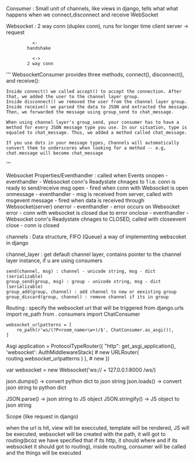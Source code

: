 Consumer : Small unit of channels, like views in django, tells what what happens when we connect,disconnect and receive WebSocket  


Websocket : 2 way conn (duplex conn), runs for longer time
client                  server
             ->
            request

              <-
            handshake

              <->
            2 way conn

'''
WebsocketConsumer provides three methods, connect(), disconnect(), and receive():

    Inside connect() we called accept() to accept the connection. After that, we added the user to the channel layer group.
    Inside disconnect() we removed the user from the channel layer group.
    Inside receive() we parsed the data to JSON and extracted the message. Then, we forwarded the message using group_send to chat_message.

    When using channel layer's group_send, your consumer has to have a method for every JSON message type you use. In our situation, type is equaled to chat_message. Thus, we added a method called chat_message.

    If you use dots in your message types, Channels will automatically convert them to underscores when looking for a method -- e.g, chat.message will become chat_message
'''


Websocket Properties/Eventhandler : called when                                                                           Events
        onopen - eventhandler - Websocket conn's Readystate chnages to 1 i.e. conn is ready to send/receive msg     open - fired when conn with Websocket is open
        onmessage - eventhandler - msg is received from server, called with msgevent                                message - fired when data is received through Websocket(server)
        onerror - eventhandler - error occurs on Websocket                                                          error - conn with websocket is closed due to error
        onclose - eventhandler - Websocket conn's Readystate chnages to CLOSED, called with closeevent              close - conn is closed




channels : Data structure, FIFO (Queue) a way of implementing webscoket in django

channel_layer : get default channel layer, contains pointer to the channel layer instance, if u are using consumers

    send(channel, msg) : channel - unicode string, msg - dict (serializable)
    group_send(group, msg) : group - unicode string, msg - dict (serializable)
    group_add(group, channel) : add channel to new or eexisting group
    group_discard(group, channel) : remove channel if its in group



Routing  : specify the websocket url that will be triggered 
    from django.urls import re_path
    from . consumers import ChatConsumer

    websocket_urlpatterns = [
        re_path(r'ws/(?P<room_name>\w+)/$', ChatConsumer.as_asgi()),
    ]   

Asgi
    application = ProtocolTypeRouter({
      "http": get_asgi_application(),
      'websocket': AuthMiddlewareStack(  # new
            URLRouter(
                routing.websocket_urlpatterns
            )
        ),  # new
    })




var websocket = new Websocket('ws:// + 127.0.0.1:8000 /ws/)


    
json.dumps() -> convert python dict to json string
json.loads() -> convert json string to python dict


JSON.parse()      -> json string to JS object
JSON.stringify()  -> JS object to json string

Scope (like request in django) 




when the url is hit, view will be execcuted, template will be rendered, JS will be executed, websocket will be created with the path, it will got to routing(bcoz we have specified that if its http, it should where and if its websocket it should got to routing), inside routing, consumer will be called and the things will be executed



